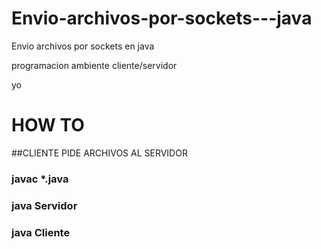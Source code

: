 # Envio-archivos-por-sockets---java
Envio archivos por sockets en java

programacion ambiente cliente/servidor 

yo


# HOW TO
##CLIENTE PIDE ARCHIVOS AL SERVIDOR

### javac *.java

### java Servidor
### java Cliente
